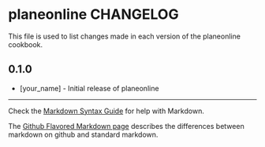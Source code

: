 planeonline CHANGELOG
=====================

This file is used to list changes made in each version of the planeonline cookbook.

0.1.0
-----
- [your_name] - Initial release of planeonline

- - -
Check the [Markdown Syntax Guide](http://daringfireball.net/projects/markdown/syntax) for help with Markdown.

The [Github Flavored Markdown page](http://github.github.com/github-flavored-markdown/) describes the differences between markdown on github and standard markdown.
